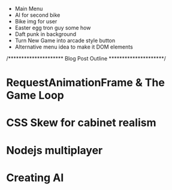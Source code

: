 - Main Menu
- AI for second bike
- Bike img for user
- Easter egg tron guy some how
- Daft punk in background
- Turn New Game into arcade style button
- Alternative menu idea to make it DOM elements

/*********************
 Blog Post Outline
 *********************/

# RequestAnimationFrame & The Game Loop

# CSS Skew for cabinet realism

# Nodejs multiplayer

# Creating AI